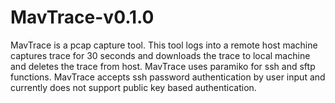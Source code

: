 # MavTrace-v0.1.0
MavTrace is a pcap capture tool. This tool logs into a remote host machine captures trace for 30 seconds and downloads the trace to local machine and deletes the trace from host.
MavTrace uses paramiko for ssh and sftp functions. 
MavTrace accepts ssh password authentication by user input and currently does not support public key based authentication.
